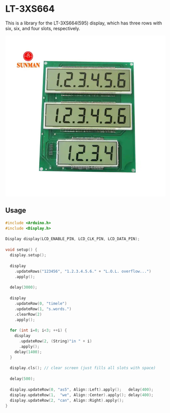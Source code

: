 # LT-3XS664

This is a library for the LT-3XS664(595) display, which has three rows with six, six, and four slots, respectively.

![display_img](assets/display.jpg)

## Usage

```c++
#include <Arduino.h>
#include <Display.h>

Display display(LCD_ENABLE_PIN, LCD_CLK_PIN, LCD_DATA_PIN);

void setup() {
  display.setup();

  display
    .updateRows("123456", "1.2.3.4.5.6." + "L.O.L. overflow...")
    .apply();

  delay(3000);

  display
    .updateRow(0, "timele")
    .updateRow(1, "s.words.")
    .clearRow(2)
    .apply();

  for (int i=0; i<3; ++i) {
    display
      .updateRow(2, (String)"in " + i)
      .apply();
    delay(1400);
  }

  display.cls(); // clear screen (just fills all slots with space)

  delay(500);

  display.updateRow(0, "as5", Align::Left).apply();   delay(400);
  display.updateRow(1,  "we", Align::Center).apply(); delay(400);
  display.updateRow(2, "can", Align::Right).apply();
}
```